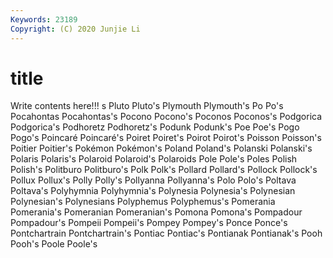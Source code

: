 ```yaml
---
Keywords: 23189
Copyright: (C) 2020 Junjie Li
---
```


# title

Write contents here!!!
s 
Pluto 
Pluto's
Plymouth 
Plymouth's 
Po 
Po's 
Pocahontas 
Pocahontas's 
Pocono 
Pocono's 
Poconos 
Poconos's
Podgorica 
Podgorica's 
Podhoretz 
Podhoretz's 
Podunk 
Podunk's 
Poe 
Poe's 
Pogo 
Pogo's
Poincaré 
Poincaré's 
Poiret 
Poiret's 
Poirot 
Poirot's 
Poisson 
Poisson's 
Poitier 
Poitier's
Pokémon 
Pokémon's 
Poland 
Poland's 
Polanski 
Polanski's 
Polaris 
Polaris's 
Polaroid 
Polaroid's
Polaroids 
Pole 
Pole's 
Poles 
Polish 
Polish's 
Politburo 
Politburo's 
Polk 
Polk's
Pollard 
Pollard's 
Pollock 
Pollock's 
Pollux 
Pollux's 
Polly 
Polly's 
Pollyanna 
Pollyanna's
Polo 
Polo's 
Poltava 
Poltava's 
Polyhymnia 
Polyhymnia's 
Polynesia 
Polynesia's 
Polynesian 
Polynesian's
Polynesians 
Polyphemus 
Polyphemus's 
Pomerania 
Pomerania's 
Pomeranian 
Pomeranian's 
Pomona 
Pomona's 
Pompadour
Pompadour's 
Pompeii 
Pompeii's 
Pompey 
Pompey's 
Ponce 
Ponce's 
Pontchartrain 
Pontchartrain's 
Pontiac
Pontiac's 
Pontianak 
Pontianak's 
Pooh 
Pooh's 
Poole 
Poole's 
